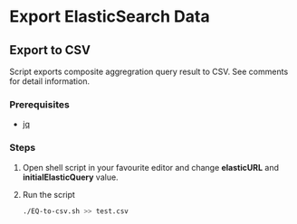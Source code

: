 # Export ElasticSearch Data

## Export to CSV
Script exports composite aggregration query result to CSV. See comments for detail information.

### Prerequisites

- [jq](https://stedolan.github.io/jq/download/)

### Steps

1. Open shell script in your favourite editor and change **elasticURL** and **initialElasticQuery** value. 

2. Run the script
   ```bash
   ./EQ-to-csv.sh >> test.csv
   ```



